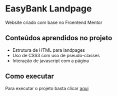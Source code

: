<h1>EasyBank Landpage</h1>

<p>Website criado com base no Froentend Mentor</p>

<h2>Conteúdos aprendidos no projeto</h2>

<ul>
  <li>Estrutura de HTML para landpages</li>
  <li>Uso de CSS3 com uso de pseudo-classes</li>
  <li>Interação de javascript com a página</li>
</ul>

<h2>Como executar</h2>

<p>Para executar o projeto basta clicar <a href="" target="_blank"><bold>aqui</bold></a></p>
